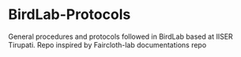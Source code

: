 # BirdLab-Protocols
General procedures and protocols followed in BirdLab based at IISER Tirupati. Repo inspired by Faircloth-lab documentations repo
